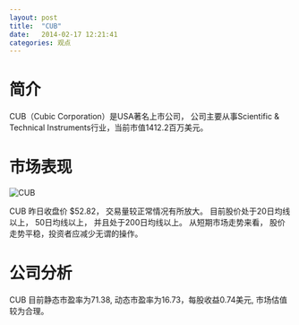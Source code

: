 ```yaml
---
layout: post
title:  "CUB"
date:   2014-02-17 12:21:41
categories: 观点
---
```


# 简介
CUB（Cubic Corporation）是USA著名上市公司，
公司主要从事Scientific & Technical Instruments行业，当前市值1412.2百万美元。

# 市场表现

![CUB](http://finviz.com/chart.ashx?t=CUB&ty=c&ta=1&p=d&s=l)

CUB 昨日收盘价 $52.82，
交易量较正常情况有所放大。
目前股价处于20日均线以上，
50日均线以上，
并且处于200日均线以上。
从短期市场走势来看，
股价走势平稳，投资者应减少无谓的操作。

# 公司分析
CUB 目前静态市盈率为71.38, 动态市盈率为16.73，每股收益0.74美元,
市场估值较为合理。
